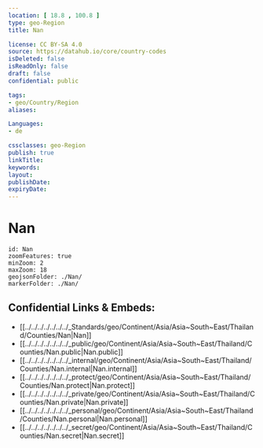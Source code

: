 ```yaml
---
location: [ 18.8 , 100.8 ] 
type: geo-Region
title: Nan

license: CC BY-SA 4.0
source: https://datahub.io/core/country-codes
isDeleted: false
isReadOnly: false
draft: false
confidential: public

tags:
- geo/Country/Region
aliases:

Languages:
- de

cssclasses: geo-Region
publish: true
linkTitle: 
keywords: 
layout: 
publishDate: 
expiryDate: 
---
```


# Nan

```leaflet
id: Nan
zoomFeatures: true 
minZoom: 2 
maxZoom: 18
geojsonFolder: ./Nan/
markerFolder: ./Nan/
```


## Confidential Links & Embeds: 
- [[../../../../../../../_Standards/geo/Continent/Asia/Asia~South~East/Thailand/Counties/Nan|Nan]] 
- [[../../../../../../../_public/geo/Continent/Asia/Asia~South~East/Thailand/Counties/Nan.public|Nan.public]] 
- [[../../../../../../../_internal/geo/Continent/Asia/Asia~South~East/Thailand/Counties/Nan.internal|Nan.internal]] 
- [[../../../../../../../_protect/geo/Continent/Asia/Asia~South~East/Thailand/Counties/Nan.protect|Nan.protect]] 
- [[../../../../../../../_private/geo/Continent/Asia/Asia~South~East/Thailand/Counties/Nan.private|Nan.private]] 
- [[../../../../../../../_personal/geo/Continent/Asia/Asia~South~East/Thailand/Counties/Nan.personal|Nan.personal]] 
- [[../../../../../../../_secret/geo/Continent/Asia/Asia~South~East/Thailand/Counties/Nan.secret|Nan.secret]] 


